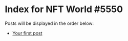 # Index for NFT World #5550
Posts will be displayed in the order below:

- [Your first post](./001-first.md)


